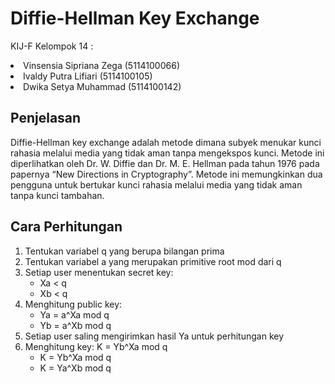 # Diffie-Hellman Key Exchange

KIJ-F Kelompok 14 :
<li> Vinsensia Sipriana Zega (5114100066) 
<li> Ivaldy Putra Lifiari (5114100105) 
<li> Dwika Setya Muhammad (5114100142) </li>

## Penjelasan
<p>
  Diffie-Hellman key exchange adalah metode dimana subyek menukar kunci rahasia melalui media yang tidak aman tanpa mengekspos kunci. Metode ini diperlihatkan oleh Dr. W. Diffie dan Dr. M. E. Hellman pada tahun 1976 pada papernya “New Directions in Cryptography”. Metode ini memungkinkan dua pengguna untuk bertukar kunci rahasia melalui media yang tidak aman tanpa kunci tambahan.
</p>

## Cara Perhitungan
<p>
  <ol>
  <li> Tentukan variabel q yang berupa bilangan prima </li>
  <li> Tentukan variabel a yang merupakan primitive root mod dari q</li> 
  <li> Setiap user menentukan secret key: 
    <ul>
    <li>Xa < q </li>
    <li>Xb < q </li>
    </ul>
  </li>
  <li> Menghitung public key: 
    <ul>
    <li>Ya = a^Xa mod q</li>
    <li>Yb = a^Xb mod q</li>
    </ul>
  </li>
  <li> Setiap user saling mengirimkan hasil Ya untuk perhitungan key</li>
  <li> Menghitung key: K = Yb^Xa mod q
    <ul>
    <li>K = Yb^Xa mod q</li>
    <li>K = Ya^Xb mod q</li>
    </ul>
  </li>
